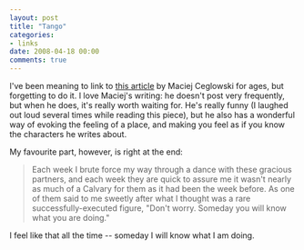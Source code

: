 ```yaml
---
layout: post
title: "Tango"
categories:
- links
date: 2008-04-18 00:00
comments: true
---
```


<p>I've been meaning to link to <a href="http://idlewords.com/2008/04/controlled_tango_into_terrain.htm">this article</a> by Maciej Ceglowski for ages, but forgetting to do it. I love Maciej's writing: he doesn't post very frequently, but when he does, it's really worth waiting for. He's really funny (I laughed out loud several times while reading this piece), but he also has a wonderful way of evoking the feeling of a place, and making you feel as if you know the characters he writes about. </p>

<p>My favourite part, however, is right at the end:</p>

<blockquote>
<p>Each week I brute force my way through a dance with these gracious partners, and each week they are quick to assure me it wasn't nearly as much of a Calvary for them as it had been the week before. As one of them said to me sweetly after what I thought was a rare successfully-executed figure, "Don't worry. Someday you will know what you are doing."</p>
</blockquote>

<p>I feel like that all the time -- someday I will know what I am doing.</p>


